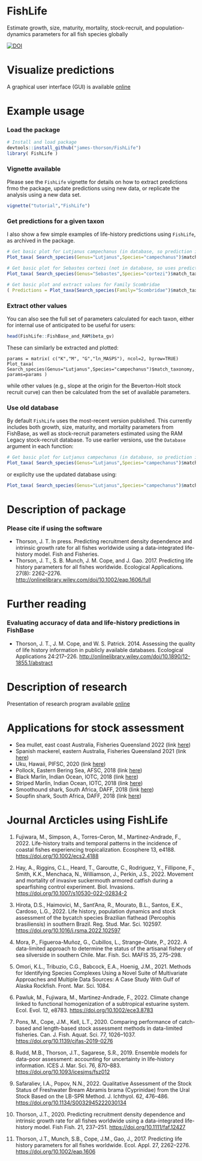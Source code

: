 # FishLife
Estimate growth, size, maturity, mortality, stock-recruit, and population-dynamics parameters for all fish species globally

[![DOI](https://zenodo.org/badge/67250650.svg)](https://zenodo.org/badge/latestdoi/67250650)

# Visualize predictions

A graphical user interface (GUI) is available [online](https://james-thorson.shinyapps.io/FishLife/)

# Example usage

### Load the package
```R
# Install and load package
devtools::install_github("james-thorson/FishLife")
library( FishLife )
```

### Vignette available
Please see the `FishLife` vignette for details on how to extract predictions frmo the package, update predictions using new data, or replicate the analysis using a new data set.  
```R
vignette("tutorial","FishLife")
```

### Get predictions for a given taxon
I also show a few simple examples of life-history predictions using `FishLife`, as archived in the package.  
```R
# Get basic plot for Lutjanus campechanus (in database, so prediction is informed by species-specific data)
Plot_taxa( Search_species(Genus="Lutjanus",Species="campechanus")$match_taxonomy )

# Get basic plot for Sebastes cortezi (not in database, so uses predictive distribution for genus Sebastes)
Plot_taxa( Search_species(Genus="Sebastes",Species="cortezi")$match_taxonomy )

# Get basic plot and extract values for Family Scombridae 
( Predictions = Plot_taxa(Search_species(Family="Scombridae")$match_taxonomy) )
```

### Extract other values
You can also see the full set of parameters calculated for each taxon, either for internal use of anticipated to be useful for users:
```R
head(FishLife::FishBase_and_RAM$beta_gv)
```
These can similarly be extracted and plotted:
```
params = matrix( c("K","M", "G","ln_MASPS"), ncol=2, byrow=TRUE)
Plot_taxa( Search_species(Genus="Lutjanus",Species="campechanus")$match_taxonomy, params=params )
```
while other values (e.g., slope at the origin for the Beverton-Holt stock recruit curve) can then be calculated from the set of available parameters.  

### Use old database
By default `FishLife` uses the most-recent version published.  This currently includes both growth, size, maturity, and mortality parameters from FishBase, as well as stock-recruit parameters estimated using the RAM Legacy stock-recruit database.  To use earlier versions, use the `Database` argument in each function:

```R
# Get basic plot for Lutjanus campechanus (in database, so prediction is informed by species-specific data)
Plot_taxa( Search_species(Genus="Lutjanus",Species="campechanus")$match_taxonomy, Database="FishBase" )
```

or expliclty use the updated database using:

```R
Plot_taxa( Search_species(Genus="Lutjanus",Species="campechanus")$match_taxonomy, Database="FishBase_and_RAM" )`
```

Description of package
=============
### Please cite if using the software
* Thorson, J. T. In press.  Predicting recruitment density dependence and intrinsic growth rate for all fishes worldwide using a data-integrated life-history model.  Fish and Fisheries. 
* Thorson, J. T., S. B. Munch, J. M. Cope, and J. Gao. 2017. Predicting life history parameters for all fishes worldwide. Ecological Applications. 27(8): 2262–2276. http://onlinelibrary.wiley.com/doi/10.1002/eap.1606/full

Further reading
=============
### Evaluating accuracy of data and life-history predictions in FishBase
* Thorson, J. T., J. M. Cope, and W. S. Patrick. 2014. Assessing the quality of life history information in publicly available databases. Ecological Applications 24:217–226. http://onlinelibrary.wiley.com/doi/10.1890/12-1855.1/abstract

Description of research
=============
Presentation of research program available [online](https://www.youtube.com/watch?v=efVXe0J80oU&feature=youtu.be)

Applications for stock assessment
=============

* Sea mullet, east coast Australia, Fisheries Queensland 2022 (link [here](https://era.daf.qld.gov.au/id/eprint/8600/1/sea_mullet_rtex_2022.pdf))
* Spanish mackerel, eastern Australia, Fisheries Queensland 2021 (link [here](http://era.daf.qld.gov.au/id/eprint/8226/25/Spanish%20mackerel%20EC%20stock%20assessment%20report%202021.pdf))
* Uku, Hawaii, PIFSC, 2020 (link [here](https://www.researchgate.net/profile/Marc_Nadon/publication/341385433_Stock_assessment_of_uku_Aprion_virescens_in_Hawaii_2020/links/5ebd99bf92851c11a867bf18/Stock-assessment-of-uku-Aprion-virescens-in-Hawaii-2020.pdf))
* Pollock, Eastern Bering Sea, AFSC, 2018 (link [here](https://archive.fisheries.noaa.gov/afsc/REFM/docs/2018/BSAI/2018EBSpollock.pdf))
* Black Marlin, Indian Ocean, IOTC, 2018 (link [here](https://www.iotc.org/sites/default/files/documents/2018/09/IOTC-2018-WPB16-15_-_BLM_JABBA_Final.pdf))
* Striped Marlin, Indian Ocean, IOTC, 2018 (link [here](https://www.iotc.org/sites/default/files/documents/2018/09/IOTC-2018-WPB16-16_-_MLS_JABBA_Final.pdf))
* Smoothound shark, South Africa, DAFF, 2018 (link [here](https://www.researchgate.net/publication/338491221_Assessment_of_smoothhound_shark_Mustelus_mustelus_in_South_Africa))
* Soupfin shark, South Africa, DAFF, 2018 (link [here](https://www.researchgate.net/publication/338491033_First_comprehensive_assessment_of_soupfin_shark_Galeorhinus_galeus_in_South_Africa))

Journal Arcticles using FishLife
=============
1.	Fujiwara, M., Simpson, A., Torres-Ceron, M., Martinez-Andrade, F., 2022. Life-history traits and temporal patterns in the incidence of coastal fishes experiencing tropicalization. Ecosphere 13, e4188. https://doi.org/10.1002/ecs2.4188

2.	Hay, A., Riggins, C.L., Heard, T., Garoutte, C., Rodriguez, Y., Fillipone, F., Smith, K.K., Menchaca, N., Williamson, J., Perkin, J.S., 2022. Movement and mortality of invasive suckermouth armored catfish during a spearfishing control experiment. Biol. Invasions. https://doi.org/10.1007/s10530-022-02834-2

3.	Hirota, D.S., Haimovici, M., Sant’Ana, R., Mourato, B.L., Santos, E.K., Cardoso, L.G., 2022. Life history, population dynamics and stock assessment of the bycatch species Brazilian flathead (Percophis brasiliensis) in southern Brazil. Reg. Stud. Mar. Sci. 102597. https://doi.org/10.1016/j.rsma.2022.102597

4.	Mora, P., Figueroa-Muñoz, G., Cubillos, L., Strange-Olate, P., 2022. A data-limited approach to determine the status of the artisanal fishery of sea silverside in southern Chile. Mar. Fish. Sci. MAFIS 35, 275–298.

5.	Omori, K.L., Tribuzio, C.G., Babcock, E.A., Hoenig, J.M., 2021. Methods for Identifying Species Complexes Using a Novel Suite of Multivariate Approaches and Multiple Data Sources: A Case Study With Gulf of Alaska Rockfish. Front. Mar. Sci. 1084.

6.	Pawluk, M., Fujiwara, M., Martinez-Andrade, F., 2022. Climate change linked to functional homogenization of a subtropical estuarine system. Ecol. Evol. 12, e8783. https://doi.org/10.1002/ece3.8783

7.	Pons, M., Cope, J.M., Kell, L.T., 2020. Comparing performance of catch-based and length-based stock assessment methods in data-limited fisheries. Can. J. Fish. Aquat. Sci. 77, 1026–1037. https://doi.org/10.1139/cjfas-2019-0276

8.	Rudd, M.B., Thorson, J.T., Sagarese, S.R., 2019. Ensemble models for data-poor assessment: accounting for uncertainty in life-history information. ICES J. Mar. Sci. 76, 870–883. https://doi.org/10.1093/icesjms/fsz012

9.	Safaraliev, I.A., Popov, N.N., 2022. Qualitative Assessment of the Stock Status of Freshwater Bream Abramis brama (Cyprinidae) from the Ural Stock Based on the LB-SPR Method. J. Ichthyol. 62, 476–486. https://doi.org/10.1134/S0032945222030134

10.	Thorson, J.T., 2020. Predicting recruitment density dependence and intrinsic growth rate for all fishes worldwide using a data-integrated life-history model. Fish Fish. 21, 237–251. https://doi.org/10.1111/faf.12427

11.	Thorson, J.T., Munch, S.B., Cope, J.M., Gao, J., 2017. Predicting life history parameters for all fishes worldwide. Ecol. Appl. 27, 2262–2276. https://doi.org/10.1002/eap.1606



